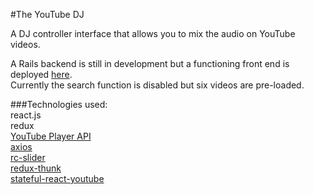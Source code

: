 #The YouTube DJ

A DJ controller interface that allows you to mix the audio on YouTube videos.

A Rails backend is still in development but a functioning front end is deployed [here](https://the-youtube-dj.herokuapp.com/).  
Currently the search function is disabled but six videos are pre-loaded.

###Technologies used:  
react.js  
redux  
[YouTube Player API](https://developers.google.com/youtube/iframe_api_reference)  
[axios](https://www.npmjs.com/package/axios)  
[rc-slider](https://github.com/react-component/slider)  
[redux-thunk](https://github.com/gaearon/redux-thunk)  
[stateful-react-youtube](https://github.com/calvinclaus/stateful-react-youtube)
